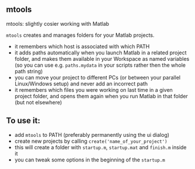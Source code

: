 mtools
------
mtools: slightly cosier working with Matlab

`mtools` creates and manages folders for your Matlab projects.

- it remembers which host is associated with which PATH
- it adds paths automatically when you launch Matlab in a related project folder, and makes them available in your Workspace as named variables (so you can use e.g. `paths.mydata` in your scripts rather then the whole path string)
- you can move your project to different PCs (or between your parallel Linux/Windows setup) and never add an incorrect path
- it remembers which files you were working on last time in a given project folder, and opens them again when you run Matlab in that folder (but not elsewhere)

To use it:
----------

- add `mtools` to PATH (preferably permanently using the ui dialog)
- create new projects by calling `create('name_of_your_project')`
- this will create a folder with `startup.m`, `startup.mat` and `finish.m` inside it
- you can tweak some options in the beginning of the `startup.m`
